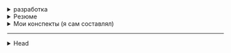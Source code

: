 
<details>
        <summary>разработка</summary>

![направление разработки](/ITM/_other/imgs/2025-04-01_10-51-09.png)

---
</details>



<details>
        <summary>Резюме</summary>

![плохое](/ITM/_other/imgs/2025-04-02_21-23-06.png)
![хорошее](/ITM/_other/imgs/photo_2025-03-31_13-56-56.jpg)

---
</details>



<details>
        <summary>Мои конспекты (я сам составлял)</summary>

---
### Конспекты, составленные мною в ITM <br>_(в формате Google Документы)_
1. [Ревью №`1`. “**Примитивы**”](https://docs.google.com/document/d/1TYl73pOOlugpSfAY_7r-7f7wIOBBK4R_Bwmlo3_c3dc/edit?usp=sharing)
2. [Ревью №`2`. “**ООП**”](https://docs.google.com/document/d/1FYCNhhUJYnxVEW4_Oq2r3LeHf6sEb4RyIZoG9NCQVPg/edit?usp=sharing)
3. [Ревью №`3`. “**Collection**”](https://docs.google.com/document/d/1Nu2RcUNg5g3ARTwMIBArscqFCU8goIFBwtIn4QmoqSg/edit?usp=sharing)
4. [Ревью №`4`. “**ИСКЛЮЧЕНИЯ**”](https://docs.google.com/document/d/15IO-HMv2h15bB1QHstWUXdPN5Tng-2wLOHQ1z9Lbx28/edit?usp=sharing)
5. [Ревью №`5`. “**Мультипоточка**”](https://docs.google.com/document/d/1DHiKn8Ieb0fALX5ssRt4_pnyO_Ph5jSOWq6SwrIXHK4/edit?usp=sharing)
6. [Ревью №`6`. “**IO - NIO**”](https://docs.google.com/document/d/1XKmK_RyF_t5lMZKSE4TW-yiH3CkqR_Jx_uY80ftue9k/edit?usp=sharing)
7. [Ревью №`7`. “**Serializable**”](https://docs.google.com/document/d/1eZklAcw1QyvvKObdTkOYi0L7aSEX4TozwCN83_QlfAY/edit?usp=sharing)
8. [Ревью №`8`. “**Stream API**”](https://docs.google.com/document/d/1AOdguea-0qdKoRItsRtlriYvxIuabpamCpUNDasYm28/edit?usp=sharing)
9. [Ревью №`9`. “**БД. JDBC и Hibernate**”](https://docs.google.com/document/d/1aW39EMZCVheSmXM5gdFBBg0OJaoKnIpXy3JNKtIgo8E/edit?usp=sharing)
10. [Ревью №`10`. “**Spring**”](https://docs.google.com/document/d/17sG35x58D46W8J5EXZy4KxBgXXlqX9NM__JYPQWxKRA/edit?usp=sharing)
11. [Ревью №`11`. “**Микросервисная система**”](https://docs.google.com/document/d/16Yc2ekhx5f0c4cvXxFDmUTuw-H_3Np6_cot7mTNmnII/edit?usp=sharing)

---
</details>

---

<details>
        <summary>Head</summary>

```text
***** из методички *****
```
---
</details>



